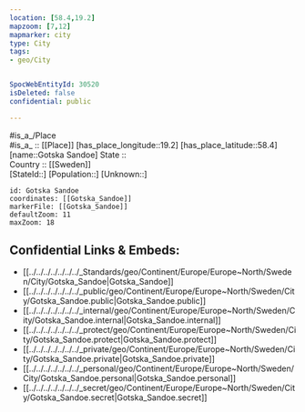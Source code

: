 ```yaml
---
location: [58.4,19.2] 
mapzoom: [7,12] 
mapmarker: city 
type: City
tags:
- geo/City


SpocWebEntityId: 30520
isDeleted: false
confidential: public

---
```

#is_a_/Place  
#is_a_ :: [[Place]] 
[has_place_longitude::19.2] 
[has_place_latitude::58.4] 
[name::Gotska Sandoe] 
State ::  
Country :: [[Sweden]]  
[StateId::] 
[Population::] 
[Unknown::] 


```leaflet
id: Gotska Sandoe
coordinates: [[Gotska_Sandoe]] 
markerFile: [[Gotska_Sandoe]] 
defaultZoom: 11 
maxZoom: 18
```


## Confidential Links & Embeds: 
- [[../../../../../../../_Standards/geo/Continent/Europe/Europe~North/Sweden/City/Gotska_Sandoe|Gotska_Sandoe]] 
- [[../../../../../../../_public/geo/Continent/Europe/Europe~North/Sweden/City/Gotska_Sandoe.public|Gotska_Sandoe.public]] 
- [[../../../../../../../_internal/geo/Continent/Europe/Europe~North/Sweden/City/Gotska_Sandoe.internal|Gotska_Sandoe.internal]] 
- [[../../../../../../../_protect/geo/Continent/Europe/Europe~North/Sweden/City/Gotska_Sandoe.protect|Gotska_Sandoe.protect]] 
- [[../../../../../../../_private/geo/Continent/Europe/Europe~North/Sweden/City/Gotska_Sandoe.private|Gotska_Sandoe.private]] 
- [[../../../../../../../_personal/geo/Continent/Europe/Europe~North/Sweden/City/Gotska_Sandoe.personal|Gotska_Sandoe.personal]] 
- [[../../../../../../../_secret/geo/Continent/Europe/Europe~North/Sweden/City/Gotska_Sandoe.secret|Gotska_Sandoe.secret]] 
